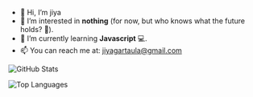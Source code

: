 - 👋 Hi, I’m jiya
- 👀 I’m interested in **nothing** (for now, but who knows what the future holds? 🤔).
- 🌱 I’m currently learning **Javascript** 💻.
- 📫 You can reach me at: jiyagartaula@gmail.com
 
![GitHub Stats](https://github-readme-stats.vercel.app/api?username=Jiya-004&show_icons=true&theme=dark)

![Top Languages](https://github-readme-stats.vercel.app/api/top-langs/?username=Jiya-004&layout=compact&theme=dark)
